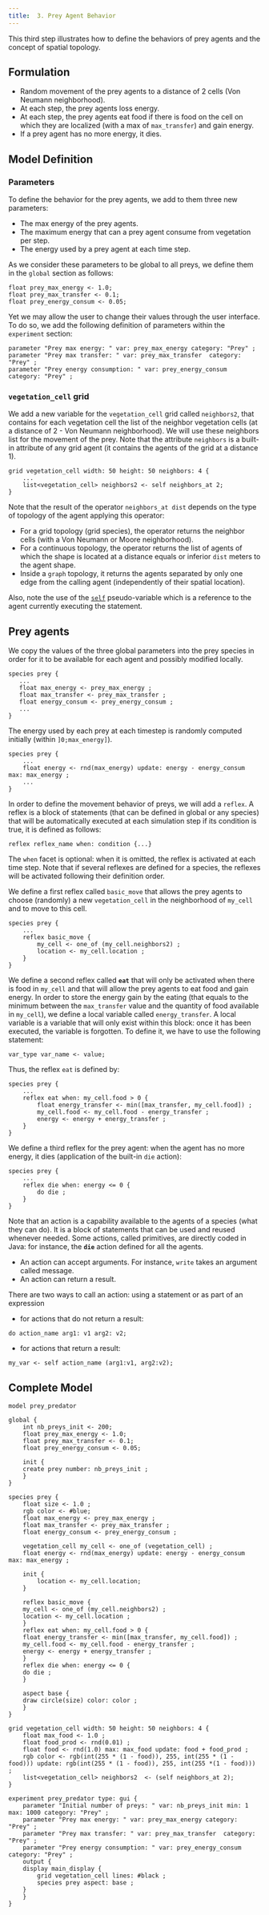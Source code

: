 ```yaml
---
title:  3. Prey Agent Behavior
---
```


This third step illustrates how to define the behaviors of prey agents and the concept of spatial topology.


## Formulation

* Random movement of the prey agents to a distance of 2 cells (Von Neumann neighborhood).
* At each step, the prey agents loss energy.
* At each step, the prey agents eat food if there is food on the cell on which they are localized (with a max of `max_transfer`) and gain energy.
* If a prey agent has no more energy, it dies.


## Model Definition

### Parameters
To define the behavior for the prey agents, we add to them three new parameters:

* The max energy of the prey agents.
* The maximum energy that can a prey agent consume from vegetation per step.
* The energy used by a prey agent at each time step.

As we consider these parameters to be global to all preys, we define them in the `global` section as follows:

```
float prey_max_energy <- 1.0;
float prey_max_transfer <- 0.1;
float prey_energy_consum <- 0.05;
```

Yet we may allow the user to change their values through the user interface. To do so, we add the following definition of parameters within the `experiment` section:
```
parameter "Prey max energy: " var: prey_max_energy category: "Prey" ;
parameter "Prey max transfer: " var: prey_max_transfer  category: "Prey" ;
parameter "Prey energy consumption: " var: prey_energy_consum  category: "Prey" ;
```

### `vegetation_cell` grid

We add a new variable for the `vegetation_cell` grid called `neighbors2`, that contains for each vegetation cell the list of the neighbor vegetation cells (at a distance of 2 - Von Neumann neighborhood). We will use these neighbors list for the movement of the prey. Note that the attribute `neighbors` is a built-in attribute of any grid agent (it contains the agents of the grid at a distance 1).

```
grid vegetation_cell width: 50 height: 50 neighbors: 4 {
    ...
    list<vegetation_cell> neighbors2 <- self neighbors_at 2;
}
```

Note that the result of the operator `neighbors_at dist` depends on the type of topology of the agent applying this operator:

* For a grid topology (grid species), the operator returns the neighbor cells (with a Von Neumann or Moore neighborhood).
* For a continuous topology, the operator returns the list of agents of which the shape is located at a distance equals or inferior `dist` meters to the agent shape.
* Inside a `graph` topology, it returns the agents separated by only one edge from the calling agent (independently of their spatial location).

Also, note the use of the [`self`](PseudoVariables#self) pseudo-variable which is a reference to the agent currently executing the statement.

## Prey agents

We copy the values of the three global parameters into the prey species in order for it to be available for each agent and possibly modified locally.
```
species prey {
   ...
   float max_energy <- prey_max_energy ;
   float max_transfer <- prey_max_transfer ;
   float energy_consum <- prey_energy_consum ;
   ...
}		
```

The energy used by each prey at each timestep is randomly computed initially (within `]0;max_energy]`).
```
species prey {
    ...
    float energy <- rnd(max_energy) update: energy - energy_consum max: max_energy ;
    ...
}    
```

In order to define the movement behavior of preys, we will add a `reflex`. A reflex is a block of statements (that can be defined in global or any species) that will be automatically executed at each simulation step if its condition is true, it is defined as follows:
```
reflex reflex_name when: condition {...}
```

The `when` facet is optional: when it is omitted, the reflex is activated at each time step. Note that if several reflexes are defined for a species, the reflexes will be activated following their definition order.

We define a first reflex called `basic_move` that allows the prey agents to choose (randomly) a new `vegetation_cell` in the neighborhood of `my_cell` and to move to this cell.
```
species prey {
    ...
    reflex basic_move { 
        my_cell <- one_of (my_cell.neighbors2) ;
        location <- my_cell.location ;
    }
}
```

We define a second reflex called **`eat`** that will only be activated when there is food in `my_cell` and that will allow the prey agents to eat food and gain energy. In order to store the energy gain by the eating (that equals to the minimum between the `max_transfer` value and the quantity of food available in `my_cell`), we define a local variable called `energy_transfer`.  A local variable is a variable that will only exist within this block: once it has been executed, the variable is forgotten. To define it, we have to use the following statement:
```
var_type var_name <- value; 
```

Thus, the reflex `eat` is defined by:
```
species prey {
    ...
    reflex eat when: my_cell.food > 0 { 
        float energy_transfer <- min([max_transfer, my_cell.food]) ;
        my_cell.food <- my_cell.food - energy_transfer ;
        energy <- energy + energy_transfer ;
    }
}
```

We define a third reflex for the prey agent: when the agent has no more energy, it dies (application of the built-in `die` action):
```
species prey {
    ...
    reflex die when: energy <= 0 {
        do die ;
    }
}
```

Note that an action is a capability available to the agents of a species (what they can do). It is a block of statements that can be used and reused whenever needed. Some actions, called primitives, are directly coded in Java: for instance, the **`die`** action defined for all the agents.

* An action can accept arguments. For instance, `write` takes an argument called message.
* An action can return a result.

There are two ways to call an action: using a statement or as part of an expression

* for actions that do not return a result:
```
do action_name arg1: v1 arg2: v2;
```

* for actions that return a result:
```
my_var <- self action_name (arg1:v1, arg2:v2);
```


## Complete Model

```
model prey_predator

global {
    int nb_preys_init <- 200;
    float prey_max_energy <- 1.0;
    float prey_max_transfer <- 0.1;
    float prey_energy_consum <- 0.05;
	
    init {
	create prey number: nb_preys_init ;
    }
}

species prey {
    float size <- 1.0 ;
    rgb color <- #blue;
    float max_energy <- prey_max_energy ;
    float max_transfer <- prey_max_transfer ;
    float energy_consum <- prey_energy_consum ;
		
    vegetation_cell my_cell <- one_of (vegetation_cell) ; 
    float energy <- rnd(max_energy) update: energy - energy_consum max: max_energy ;
		
    init { 
        location <- my_cell.location;
    }
		
    reflex basic_move { 
	my_cell <- one_of (my_cell.neighbors2) ;
	location <- my_cell.location ;
    }
    reflex eat when: my_cell.food > 0 { 
	float energy_transfer <- min([max_transfer, my_cell.food]) ;
	my_cell.food <- my_cell.food - energy_transfer ;
	energy <- energy + energy_transfer ;
    }
    reflex die when: energy <= 0 {
	do die ;
    }

    aspect base {
	draw circle(size) color: color ;
    }
}

grid vegetation_cell width: 50 height: 50 neighbors: 4 {
    float max_food <- 1.0 ;
    float food_prod <- rnd(0.01) ;
    float food <- rnd(1.0) max: max_food update: food + food_prod ;
    rgb color <- rgb(int(255 * (1 - food)), 255, int(255 * (1 - food))) update: rgb(int(255 * (1 - food)), 255, int(255 *(1 - food))) ;
    list<vegetation_cell> neighbors2  <- (self neighbors_at 2);
}

experiment prey_predator type: gui {
    parameter "Initial number of preys: " var: nb_preys_init min: 1 max: 1000 category: "Prey" ;
    parameter "Prey max energy: " var: prey_max_energy category: "Prey" ;
    parameter "Prey max transfer: " var: prey_max_transfer  category: "Prey" ;
    parameter "Prey energy consumption: " var: prey_energy_consum  category: "Prey" ;
    output {
	display main_display {
	    grid vegetation_cell lines: #black ;
	    species prey aspect: base ;
	}
    }
}
```
